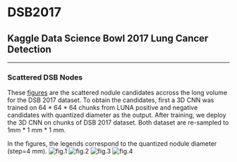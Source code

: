 # DSB2017

## Kaggle Data Science Bowl 2017 Lung Cancer Detection



---------------------

### Scattered DSB Nodes

These [figures](https://github.com/mravendi/DSB2017/tree/master/figs) are the scattered nodule candidates accross the long volume for the DSB 2017 dataset. 
To obtain the candidates, first a 3D CNN was trained on 64 * 64 * 64 chunks from LUNA positive and negative candidates with 
quantized diameter as the output. After training, we deploy the 3D CNN on chunks of DSB 2017 dataset. 
Both dataset are re-sampled to 1mm * 1 mm * 1 mm. 


In the figures, the legends correspond to the quantized nodule diameter (step=4 mm).
![fig.1](https://github.com/mravendi/DSB2017/blob/master/figs/90d6324d7006a3d142ee1884279dcf9b.jpg)
![fig.2](https://github.com/mravendi/DSB2017/blob/master/figs/90e5f4780b2f05136ff5f776a5cbc2af.jpg)
![fig.3](https://github.com/mravendi/DSB2017/blob/master/figs/8ed68f2dbf103a4bc0fd8708d8c1ac93.jpg)
![fig.4](https://github.com/mravendi/DSB2017/blob/master/figs/7faa456389e1ffde464819d0b1360188.jpg)
